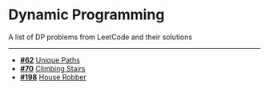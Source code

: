 # Dynamic Programming
A list of DP problems from LeetCode and their solutions

---
* __[#62](https://leetcode.com/problems/unique-paths/)__ [Unique Paths](https://github.com/samuellmiller/dynamic-programming/blob/master/unique-paths.java)
* __[#70](https://leetcode.com/problems/climbing-stairs/)__ [Climbing Stairs](https://github.com/samuellmiller/dynamic-programming/blob/master/climbing-stairs.java) 
* __[#198](https://leetcode.com/problems/house-robber/)__ [House Robber](https://github.com/samuellmiller/dynamic-programming/blob/master/house-robber.java)
